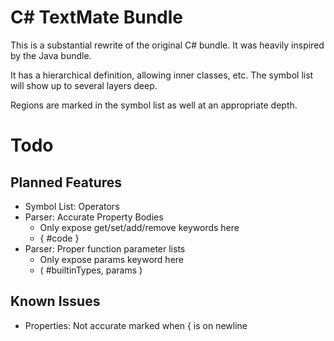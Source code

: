 # C# TextMate Bundle #

This is a substantial rewrite of the original C# bundle.
It was heavily inspired by the Java bundle.

It has a hierarchical definition, allowing inner classes, etc.
The symbol list will show up to several layers deep.

Regions are marked in the symbol list as well at an appropriate depth.

# Todo #

## Planned Features ##

* Symbol List: Operators
* Parser: Accurate Property Bodies
	* Only expose get/set/add/remove keywords here
	* { #code }
* Parser: Proper function parameter lists
	* Only expose params keyword here
	* ( #builtinTypes, params )

## Known Issues ##

* Properties: Not accurate marked when { is on newline
